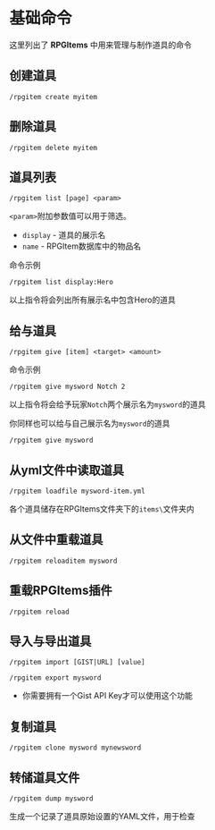 # 基础命令

这里列出了 **RPGItems** 中用来管理与制作道具的命令

## 创建道具

```
/rpgitem create myitem
```

## 删除道具

```
/rpgitem delete myitem
```

## 道具列表

```
/rpgitem list [page] <param>
```

`<param>`附加参数值可以用于筛选。

* `display` - 道具的展示名
* `name` - RPGItem数据库中的物品名

命令示例

```
/rpgitem list display:Hero
```

以上指令将会列出所有展示名中包含Hero的道具

## 给与道具

```
/rpgitem give [item] <target> <amount>
```

命令示例

```
/rpgitem give mysword Notch 2
```

以上指令将会给予玩家`Notch`两个展示名为`mysword`的道具

你同样也可以给与自己展示名为`mysword`的道具

```
/rpgitem give mysword
```

## 从yml文件中读取道具

```
/rpgitem loadfile mysword-item.yml
```

各个道具储存在RPGItems文件夹下的`items\`文件夹内

## 从文件中重载道具

```
/rpgitem reloaditem mysword
```

## 重载RPGItems插件

```
/rpgitem reload
```

## 导入与导出道具

```
/rpgitem import [GIST|URL] [value]
```

```
/rpgitem export mysword
```

* 你需要拥有一个Gist API Key才可以使用这个功能

## 复制道具

```
/rpgitem clone mysword mynewsword
```

## 转储道具文件

```
/rpgitem dump mysword
```

生成一个记录了道具原始设置的YAML文件，用于检查

